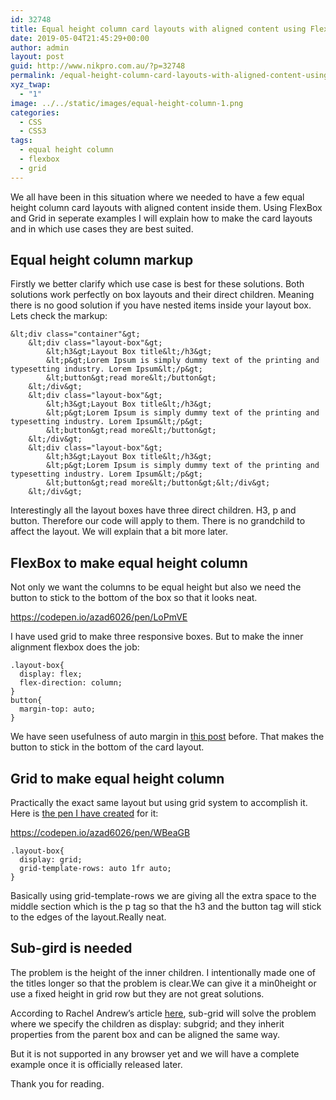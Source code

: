 ```yaml
---
id: 32748
title: Equal height column card layouts with aligned content using FlexBox and Grid explained with examples
date: 2019-05-04T21:45:29+00:00
author: admin
layout: post
guid: http://www.nikpro.com.au/?p=32748
permalink: /equal-height-column-card-layouts-with-aligned-content-using-flexbox-and-grid-explained-with-examples/
xyz_twap:
  - "1"
image: ../../static/images/equal-height-column-1.png
categories:
  - CSS
  - CSS3
tags:
  - equal height column
  - flexbox
  - grid
---
```


We all have been in this situation where we needed to have a few equal height column card layouts with aligned content inside them. Using FlexBox and Grid in seperate examples I will explain how to make the card layouts and in which use cases they are best suited.

## Equal height column markup

Firstly we better clarify which use case is best for these solutions. Both solutions work perfectly on box layouts and their direct children. Meaning there is no good solution if you have nested items inside your layout box. Lets check the markup:

```
&lt;div class="container"&gt;
    &lt;div class="layout-box"&gt;
        &lt;h3&gt;Layout Box title&lt;/h3&gt;
        &lt;p&gt;Lorem Ipsum is simply dummy text of the printing and typesetting industry. Lorem Ipsum&lt;/p&gt;
        &lt;button&gt;read more&lt;/button&gt;
    &lt;/div&gt;
    &lt;div class="layout-box"&gt;
        &lt;h3&gt;Layout Box title&lt;/h3&gt;
        &lt;p&gt;Lorem Ipsum is simply dummy text of the printing and typesetting industry. Lorem Ipsum&lt;/p&gt;
        &lt;button&gt;read more&lt;/button&gt;
    &lt;/div&gt; 
    &lt;div class="layout-box"&gt;
        &lt;h3&gt;Layout Box title&lt;/h3&gt;
        &lt;p&gt;Lorem Ipsum is simply dummy text of the printing and typesetting industry. Lorem Ipsum&lt;/p&gt;
        &lt;button&gt;read more&lt;/button&gt;&lt;/div&gt;
    &lt;/div&gt; 
```

Interestingly all the layout boxes have three direct children. H3, p and button. Therefore our code will apply to them. There is no grandchild to affect the layout. We will explain that a bit more later.

## FlexBox to make equal height column

Not only we want the columns to be equal height but also we need the button to stick to the bottom of the box so that it looks neat.

https://codepen.io/azad6026/pen/LoPmVE

I have used grid to make three responsive boxes. But to make the inner alignment flexbox does the job:

```
.layout-box{   
  display: flex;  
  flex-direction: column;
}
button{  
  margin-top: auto;
} 
```

We have seen usefulness of auto margin in [this post](http://www.nikpro.com.au/how-flexbox-and-auto-margin-work-together-with-examples/) before. That makes the button to stick in the bottom of the card layout.

## Grid to make equal height column

Practically the exact same layout but using grid system to accomplish it. Here is <a rel="noreferrer noopener" aria-label="the pen I have created (opens in a new tab)" href="https://codepen.io/azad6026/pen/WBeaGB" target="_blank">the pen I have created</a> for it:

https://codepen.io/azad6026/pen/WBeaGB

```
.layout-box{
  display: grid;
  grid-template-rows: auto 1fr auto;
}
```

Basically using grid-template-rows we are giving all the extra space to the middle section which is the p tag so that the h3 and the button tag will stick to the edges of the layout.Really neat.

## Sub-gird is needed

The problem is the height of the inner children. I intentionally made one of the titles longer so that the problem is clear.We can give it a min0height or use a fixed height in grid row but they are not great solutions.

According to Rachel Andrew&#8217;s article <a rel="noreferrer noopener" aria-label="here (opens in a new tab)" href="https://www.smashingmagazine.com/2018/07/css-grid-2/" target="_blank">here</a>, sub-grid will solve the problem where we specify the children as display: subgrid; and they inherit properties from the parent box and can be aligned the same way.

But it is not supported in any browser yet and we will have a complete example once it is officially released later.

Thank you for reading.
